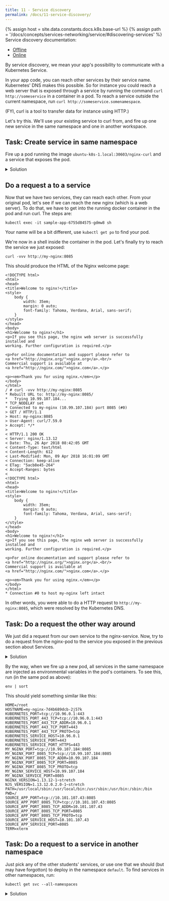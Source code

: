 ```yaml
---
title: 11 - Service discovery
permalink: /docs/11-service-discovery/
---
```

{% assign host = site.data.constants.docs.k8s.base-url %}
{% assign path = '/docs/concepts/services-networking/service/#discovering-services' %}
Service discovery documentation:
* [Offline]({{host.offline}}{{path}})
* [Online]({{host.online}}{{path}})

By service discovery, we mean your app's possibility to communicate with a Kubernetes Service.

In your app code, you can reach other services by their service name. Kubernetes' DNS makes this possible. So for instance you could reach a web server that is exposed through a service by running the command
`curl http://someservice` in a container in a pod. To reach a service outside the current namespace, run
`curl http://someservice.somenamespace`.

(FYI, curl is a tool to transfer data for instance using HTTP.)

Let's try this. We'll use your existing service to curl from, and fire up one new service in the same namespace and one in another workspace.

## Task: Create service in same namespace

Fire up a pod running the image `ubuntu-k8s-1.local:30603/nginx-curl` and a service that exposes the pod.

<details>
 <summary>Solution</summary>
 <div markdown="1">

```
kubectl create deployment my-nginx --image=ubuntu-k8s-1.local:30603/nginx-curl
kubectl expose deployment my-nginx --port 8085 --target-port 80
```

 </div>
</details>

## Do a request a to a service

Now that we have two services, they can reach each other. From your original pod, let's see if we can reach the new nginx (which is a web server). To do that, we have to get into the running docker container in the pod and run curl. The steps are:

`kubectl exec -it sample-app-6755d84575-gdmw8 sh`

Your name will be a bit different, use `kubectl get po` to find your pod.

We're now in a shell inside the container in the pod. Let's finally try to reach the service we just exposed:

`curl -vvv http://my-nginx:8085`

This should produce the HTML of the Nginx welcome page:

```
<!DOCTYPE html>
<html>
<head>
<title>Welcome to nginx!</title>
<style>
    body {
        width: 35em;
        margin: 0 auto;
        font-family: Tahoma, Verdana, Arial, sans-serif;
    }
</style>
</head>
<body>
<h1>Welcome to nginx!</h1>
<p>If you see this page, the nginx web server is successfully installed and
working. Further configuration is required.</p>

<p>For online documentation and support please refer to
<a href="http://nginx.org/">nginx.org</a>.<br/>
Commercial support is available at
<a href="http://nginx.com/">nginx.com</a>.</p>

<p><em>Thank you for using nginx.</em></p>
</body>
</html>
/ # curl -vvv http://my-nginx:8085
* Rebuilt URL to: http://my-nginx:8085/
*   Trying 10.99.107.184...
* TCP_NODELAY set
* Connected to my-nginx (10.99.107.184) port 8085 (#0)
> GET / HTTP/1.1
> Host: my-nginx:8085
> User-Agent: curl/7.59.0
> Accept: */*
> 
< HTTP/1.1 200 OK
< Server: nginx/1.13.12
< Date: Thu, 26 Apr 2018 08:42:05 GMT
< Content-Type: text/html
< Content-Length: 612
< Last-Modified: Mon, 09 Apr 2018 16:01:09 GMT
< Connection: keep-alive
< ETag: "5acb8e45-264"
< Accept-Ranges: bytes
< 
<!DOCTYPE html>
<html>
<head>
<title>Welcome to nginx!</title>
<style>
    body {
        width: 35em;
        margin: 0 auto;
        font-family: Tahoma, Verdana, Arial, sans-serif;
    }
</style>
</head>
<body>
<h1>Welcome to nginx!</h1>
<p>If you see this page, the nginx web server is successfully installed and
working. Further configuration is required.</p>

<p>For online documentation and support please refer to
<a href="http://nginx.org/">nginx.org</a>.<br/>
Commercial support is available at
<a href="http://nginx.com/">nginx.com</a>.</p>

<p><em>Thank you for using nginx.</em></p>
</body>
</html>
* Connection #0 to host my-nginx left intact
```

In other words, you were able to do a HTTP request to `http://my-nginx:8085`, which were resolved by the
Kubernetes DNS.

## Task: Do a request the other way around

We just did a request from our own service to the nginx-service. Now, try to do a request from the
nginx-pod to the service you exposed in the previous section about Services.

<details>
 <summary>Solution</summary>
 <div markdown="1">

```
kubectl get svc

NAME         TYPE        CLUSTER-IP       EXTERNAL-IP   PORT(S)        AGE
my-nginx     ClusterIP   10.110.55.166    <none>        8085/TCP       10m
sample-app   NodePort    10.100.205.241   <none>        80:32163/TCP   9d
```

Okay, the service is exposed on port 80. Let's call that from the nginx pod:

```
kubectl exec -it my-nginx-7d4b689dcb-2j57k sh
curl -vvv http://sample-app:80
```

It should produce whatever welcome page that is in the sample app.

</div>
</details>

By the way, when we fire up a new pod, all services in the same namespace are injected as environmental variables in the pod's containers. To see this, run (in the same pod as above):

```
env | sort
```

This should yield something similar like this:

```
HOME=/root
HOSTNAME=my-nginx-7d4b689dcb-2j57k
KUBERNETES_PORT=tcp://10.96.0.1:443
KUBERNETES_PORT_443_TCP=tcp://10.96.0.1:443
KUBERNETES_PORT_443_TCP_ADDR=10.96.0.1
KUBERNETES_PORT_443_TCP_PORT=443
KUBERNETES_PORT_443_TCP_PROTO=tcp
KUBERNETES_SERVICE_HOST=10.96.0.1
KUBERNETES_SERVICE_PORT=443
KUBERNETES_SERVICE_PORT_HTTPS=443
MY_NGINX_PORT=tcp://10.99.107.184:8085
MY_NGINX_PORT_8085_TCP=tcp://10.99.107.184:8085
MY_NGINX_PORT_8085_TCP_ADDR=10.99.107.184
MY_NGINX_PORT_8085_TCP_PORT=8085
MY_NGINX_PORT_8085_TCP_PROTO=tcp
MY_NGINX_SERVICE_HOST=10.99.107.184
MY_NGINX_SERVICE_PORT=8085
NGINX_VERSION=1.13.12-1~stretch
NJS_VERSION=1.13.12.0.2.0-1~stretch
PATH=/usr/local/sbin:/usr/local/bin:/usr/sbin:/usr/bin:/sbin:/bin
PWD=/
SOURCE_APP_PORT=tcp://10.101.107.43:8085
SOURCE_APP_PORT_8085_TCP=tcp://10.101.107.43:8085
SOURCE_APP_PORT_8085_TCP_ADDR=10.101.107.43
SOURCE_APP_PORT_8085_TCP_PORT=8085
SOURCE_APP_PORT_8085_TCP_PROTO=tcp
SOURCE_APP_SERVICE_HOST=10.101.107.43
SOURCE_APP_SERVICE_PORT=8085
TERM=xterm
```

## Task: Do a request to a service in another namespace

Just pick any of the other students' services, or use one that we should (but may have forgotton) to deploy in the namespace `default`. To find services in other namespaces, run:

`kubectl get svc --all-namespaces`

<details>
	<summary>Solution</summary>
	<div markdown="1">

```
# Pick any pod in your namespace to do the request from
kubectl exec -it my-nginx-7d4b689dcb-2j57k sh

# Now in the pod, run
$ curl http://my-nginx.default:8085
```

Then you should a reply from the nginx welcome page.

</div>
</details>
